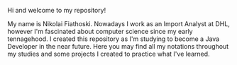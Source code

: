 Hi and welcome to my repository!

My name is Nikolai Fiathoski. Nowadays I work as an Import Analyst at DHL, however I'm fascinated about computer science since my early tennagehood. 
I created this repository as I'm studying to become a Java Developer in the near future. Here you may find all my notations throughout my studies and 
some projects I created to practice what I've learned.



<!---
Nikolai21/Nikolai21 is a ✨ special ✨ repository because its `README.md` (this file) appears on your GitHub profile.
You can click the Preview link to take a look at your changes.
--->
